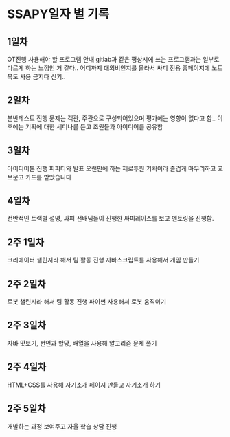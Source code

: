 # SSAPY일자 별 기록

## 1일차
OT진행 사용해야 할 프로그램 안내 gitlab과 같은 평상시에 쓰는 프로그램과는 일부로 다르게 하는 느낌인 거 같다.. 어디까지 대외비인지를 몰라서 싸피 전용 홈페이지에 노트북도 사용 금지다 신기..

## 2일차
분반테스트 진행 문제는 객관, 주관으로 구성되어있으며 평가에는 영향이 없다고 함.. 이후에는 기획에 대한 세미나를 듣고 조원들과 아이디어를 공유함

## 3일차
아이디어톤 진행 피피티와 발표 오랜만에 하는 제로투원 기획이라 즐겁게 마무리하고 교보문고 카드를 받았습니다

## 4일차
전반적인 트랙별 설명, 싸피 선배님들이 진행한 싸피레이스를 보고 멘토링을 진행함.

## 2주 1일차
크리에이터 챌린지라 해서 팀 활동 진행 자바스크립트를 사용해서 게임 만들기

## 2주 2일차
로봇 챌린지라 해서 팀 활동 진행 파이썬 사용해서 로봇 움직이기

## 2주 3일차
자바 맛보기, 선언과 할당, 배열을 사용해 알고리즘 문제 풀기

## 2주 4일차
HTML+CSS를 사용해 자기소개 페이지 만들고 자기소개 하기

## 2주 5일차
개발하는 과정 보여주고 자율 학습 상담 진행
